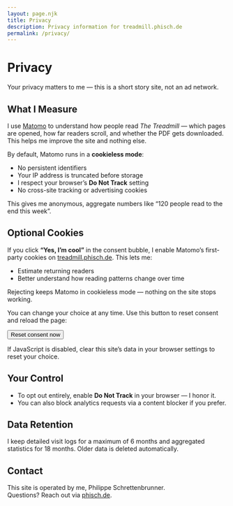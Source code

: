 ```yaml
---
layout: page.njk
title: Privacy
description: Privacy information for treadmill.phisch.de
permalink: /privacy/
---
```


# Privacy

Your privacy matters to me — this is a short story site, not an ad network.

## What I Measure

I use [Matomo](https://matomo.org/) to understand how people read *The Treadmill* — which pages are opened, how far readers scroll, and whether the PDF gets downloaded. This helps me improve the site and nothing else.

By default, Matomo runs in a **cookieless mode**:

- No persistent identifiers
- Your IP address is truncated before storage
- I respect your browser’s **Do Not Track** setting
- No cross-site tracking or advertising cookies

This gives me anonymous, aggregate numbers like “120 people read to the end this week”.

## Optional Cookies

If you click **“Yes, I’m cool”** in the consent bubble, I enable Matomo’s first-party cookies on [treadmill.phisch.de](https://treadmill.phisch.de/). This lets me:

- Estimate returning readers
- Better understand how reading patterns change over time

Rejecting keeps Matomo in cookieless mode — nothing on the site stops working.

You can change your choice at any time. Use this button to reset consent and reload the page:

<!-- Inline HTML is allowed in Eleventy Markdown; this avoids javascript: links being stripped -->
<p>
  <button id="reset-consent" type="button">Reset consent now</button>
</p>
<script>
document.addEventListener('DOMContentLoaded', function () {
  var btn = document.getElementById('reset-consent');
  if (!btn) return;
  btn.addEventListener('click', function () {
    try { localStorage.removeItem('consent-choice'); } catch (e) {}
    location.reload();
  });
});
</script>

<noscript>
If JavaScript is disabled, clear this site’s data in your browser settings to reset your choice.
</noscript>

## Your Control

- To opt out entirely, enable **Do Not Track** in your browser — I honor it.
- You can also block analytics requests via a content blocker if you prefer.

## Data Retention

I keep detailed visit logs for a maximum of 6 months and aggregated statistics for 18 months. Older data is deleted automatically.

## Contact

This site is operated by me, Philippe Schrettenbrunner.  
Questions? Reach out via [phisch.de](https://phisch.de/).
